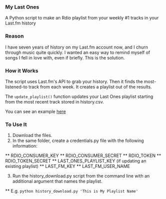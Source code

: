 ### My Last Ones

A Python script to make an Rdio playlist from your weekly #1 tracks in your Last.fm history

### Reason

I have seven years of history on my Last.fm account now, and I churn through music quite quickly. I wanted an easy way to remind myself of songs I fell in love with, even if briefly. This is the solution.

### How it Works

The script uses Last.fm's API to grab your history. Then it finds the most-listened-to track from each week. It creates a playlist out of the results. 

The `update_playlist()` function updates your Last Ones playlist starting from the most recent track stored in history.csv.

You can see an example [here](http://www.rdio.com/people/Barrett/playlists/2071446/My_Number_Ones/)

### To Use It

1. Download the files.
2. In the same folder, create a credentials.py file with the following information:

** RDIO_CONSUMER_KEY
** RDIO_CONSUMER_SECRET
** RDIO_TOKEN
** RDIO_TOKEN_SECRET
** LAST_ONES_PLAYLIST_KEY (if updating an existing playlist)
** LAST_FM_KEY
** LAST_FM_USER_NAME

3. Run the history_download.py script from the command line with an additional argument that names the playlist.

** E.g. `python history_download.py 'This is My Playlist Name'`